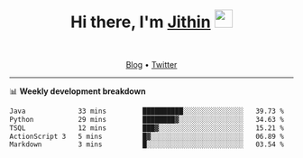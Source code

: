 <h1 align="center">Hi there, I'm <a href="https://jithset.github.io/" target="_blank">Jithin</a> <img
src="https://github.com/blackcater/blackcater/raw/main/images/Hi.gif" height="32" /></h1>

<br />

<p align="center">
  <a href="https://jithset.github.io">Blog</a> •
  <a href="https://twitter.com/jithset">Twitter</a>
</p>

---

📊 **Weekly development breakdown**

<!--START_SECTION:waka-->

```txt
Java             33 mins         ██████████░░░░░░░░░░░░░░░   39.73 %
Python           29 mins         ████████▓░░░░░░░░░░░░░░░░   34.63 %
TSQL             12 mins         ███▓░░░░░░░░░░░░░░░░░░░░░   15.21 %
ActionScript 3   5 mins          █▓░░░░░░░░░░░░░░░░░░░░░░░   06.89 %
Markdown         3 mins          █░░░░░░░░░░░░░░░░░░░░░░░░   03.54 %
```

<!--END_SECTION:waka-->

